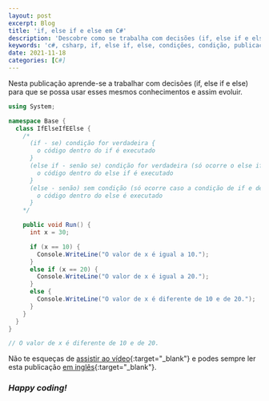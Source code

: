 ```yaml
---
layout: post
excerpt: Blog
title: 'if, else if e else em C#'
description: 'Descobre como se trabalha com decisões (if, else if e else) na linguagem de programação C#. Obtém respostas às tuas dúvidas com a teoria e os exemplos apresentados.'
keywords: 'c#, csharp, if, else if, else, condições, condição, publicação'
date: 2021-11-18
categories: [C#]
---
```


Nesta publicação aprende-se a trabalhar com decisões (if, else if e else) para que se possa usar esses mesmos conhecimentos e assim evoluir.

```csharp
using System;

namespace Base {
  class IfElseIfEElse {
    /*
      (if - se) condição for verdadeira {
        o código dentro do if é executado
      }
      (else if - senão se) condição for verdadeira (só ocorre o else if caso a condição de if seja falsa) {
        o código dentro do else if é executado
      }
      (else - senão) sem condição (só ocorre caso a condição de if e de else if sejam falsas) {
        o código dentro do else é executado
      }
    */

    public void Run() {
      int x = 30;

      if (x == 10) {
        Console.WriteLine("O valor de x é igual a 10.");
      }
      else if (x == 20) {
        Console.WriteLine("O valor de x é igual a 20.");
      }
      else {
        Console.WriteLine("O valor de x é diferente de 10 e de 20.");
      }
    }
  }
}

// O valor de x é diferente de 10 e de 20.
```

Não te esqueças de [assistir ao vídeo](https://youtu.be/x7FJnvDzVtg){:target="\_blank"} e podes sempre ler esta publicação [em inglês](https://nelsonsilvadev.com/blog/20211118/if-else-if-and-else-in-csharp/){:target="\_blank"}.

### _Happy coding!_

